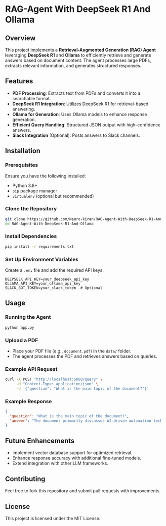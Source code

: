 # RAG-Agent With DeepSeek R1 And Ollama

## Overview
This project implements a **Retrieval-Augmented Generation (RAG) Agent** leveraging **DeepSeek R1** and **Ollama** to efficiently retrieve and generate answers based on document content. The agent processes large PDFs, extracts relevant information, and generates structured responses.

## Features
- **PDF Processing**: Extracts text from PDFs and converts it into a searchable format.
- **DeepSeek R1 Integration**: Utilizes DeepSeek R1 for retrieval-based answering.
- **Ollama for Generation**: Uses Ollama models to enhance response generation.
- **Efficient Query Handling**: Structured JSON output with high-confidence answers.
- **Slack Integration** (Optional): Posts answers to Slack channels.

## Installation

### Prerequisites
Ensure you have the following installed:
- Python 3.8+
- `pip` package manager
- `virtualenv` (optional but recommended)

### Clone the Repository
```bash
git clone https://github.com/Neuro-kiran/RAG-Agent-With-DeepSeek-R1-And-Ollama.git
cd RAG-Agent-With-DeepSeek-R1-And-Ollama
```

### Install Dependencies
```bash
pip install -r requirements.txt
```

### Set Up Environment Variables
Create a `.env` file and add the required API keys:
```
DEEPSEEK_API_KEY=your_deepseek_api_key
OLLAMA_API_KEY=your_ollama_api_key
SLACK_BOT_TOKEN=your_slack_token  # Optional
```

## Usage

### Running the Agent
```bash
python app.py
```

### Upload a PDF
- Place your PDF file (e.g., `document.pdf`) in the `data/` folder.
- The agent processes the PDF and retrieves answers based on queries.

### Example API Request
```bash
curl -X POST "http://localhost:5000/query" \
     -H "Content-Type: application/json" \
     -d '{"question": "What is the main topic of the document?"}'
```

### Example Response
```json
{
  "question": "What is the main topic of the document?",
  "answer": "The document primarily discusses AI-driven automation techniques."
}
```

## Future Enhancements
- Implement vector database support for optimized retrieval.
- Enhance response accuracy with additional fine-tuned models.
- Extend integration with other LLM frameworks.

## Contributing
Feel free to fork this repository and submit pull requests with improvements.

## License
This project is licensed under the MIT License.

